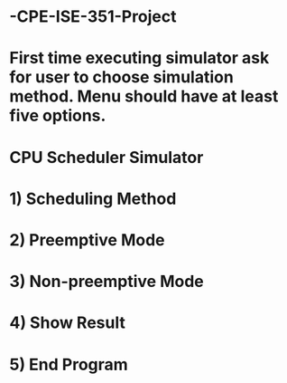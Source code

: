 # -CPE-ISE-351-Project

# First time executing simulator ask for user to choose simulation method. Menu should have at least five options. 

# CPU Scheduler Simulator
# 1) Scheduling Method
# 2) Preemptive Mode
# 3) Non-preemptive Mode
# 4) Show Result
# 5) End Program
